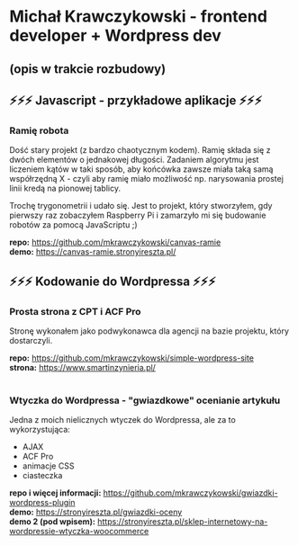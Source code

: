 # Michał Krawczykowski - frontend developer + Wordpress dev
## (opis w trakcie rozbudowy)
## ⚡⚡⚡ Javascript - przykładowe aplikacje ⚡⚡⚡
### Ramię robota
Dość stary projekt (z bardzo chaotycznym kodem). Ramię składa się z dwóch elementów o jednakowej długości. Zadaniem algorytmu jest liczeniem kątów w taki sposób, aby końcówka zawsze miała taką samą współrzędną X - czyli aby ramię miało możliwość np. narysowania prostej linii kredą na pionowej tablicy.

Trochę trygonometrii i udało się. Jest to projekt, który stworzyłem, gdy pierwszy raz zobaczyłem Raspberry Pi i zamarzyło mi się budowanie robotów za pomocą JavaScriptu ;)

<strong>repo:</strong> https://github.com/mkrawczykowski/canvas-ramie<br>
<strong>demo:</strong> https://canvas-ramie.stronyireszta.pl/

## ⚡⚡⚡ Kodowanie do Wordpressa ⚡⚡⚡
### Prosta strona z CPT i ACF Pro
Stronę wykonałem jako podwykonawca dla agencji na bazie projektu, który dostarczyli.

<strong>repo:</strong> https://github.com/mkrawczykowski/simple-wordpress-site<br>
<strong>strona:</strong> https://www.smartinzynieria.pl/
<br>
<br>
### Wtyczka do Wordpressa - "gwiazdkowe" ocenianie artykułu
Jedna z moich nielicznych wtyczek do Wordpressa, ale za to wykorzystująca:
- AJAX
- ACF Pro
- animacje CSS
- ciasteczka

<strong>repo i więcej informacji:</strong> https://github.com/mkrawczykowski/gwiazdki-wordpress-plugin<br>
<strong>demo:</strong> https://stronyireszta.pl/gwiazdki-oceny<br>
<strong>demo 2 (pod wpisem):</strong> https://stronyireszta.pl/sklep-internetowy-na-wordpressie-wtyczka-woocommerce
